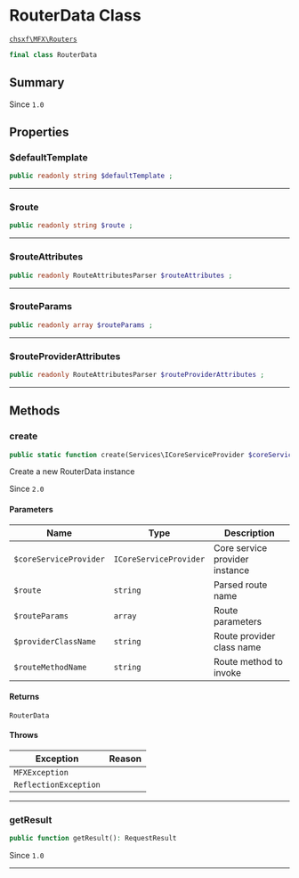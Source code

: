 # RouterData Class

[`chsxf\MFX\Routers`](API-Namespace-Routers)

```php
final class RouterData
```

## Summary

Since `1.0`

## Properties

### $defaultTemplate

```php
public readonly string $defaultTemplate ;
```

---

### $route

```php
public readonly string $route ;
```

---

### $routeAttributes

```php
public readonly RouteAttributesParser $routeAttributes ;
```

---

### $routeParams

```php
public readonly array $routeParams ;
```

---

### $routeProviderAttributes

```php
public readonly RouteAttributesParser $routeProviderAttributes ;
```

---

## Methods

### create

```php
public static function create(Services\ICoreServiceProvider $coreServiceProvider, string $route, array $routeParams, string $providerClassName, string $routeMethodName): RouterData
```

Create a new RouterData instance

Since `2.0`

#### Parameters

| Name                   | Type                   | Description                    |
| ---------------------- | ---------------------- | ------------------------------ |
| `$coreServiceProvider` | `ICoreServiceProvider` | Core service provider instance |
| `$route`               | `string`               | Parsed route name              |
| `$routeParams`         | `array`                | Route parameters               |
| `$providerClassName`   | `string`               | Route provider class name      |
| `$routeMethodName`     | `string`               | Route method to invoke         |

#### Returns

`RouterData` 

#### Throws

| Exception             | Reason |
| --------------------- | ------ |
| `MFXException`        |        |
| `ReflectionException` |        |

---

### getResult

```php
public function getResult(): RequestResult
```

Since `1.0`

---

